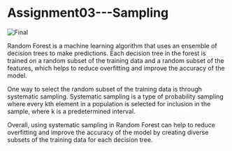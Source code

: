 # Assignment03---Sampling

![Final](https://user-images.githubusercontent.com/77457267/219992263-bc8edd68-3b29-47f7-bb3d-671fd6f97470.png)

Random Forest is a machine learning algorithm that uses an ensemble of decision trees to make predictions. Each decision tree in the forest is trained on a random subset of the training data and a random subset of the features, which helps to reduce overfitting and improve the accuracy of the model.

One way to select the random subset of the training data is through systematic sampling. Systematic sampling is a type of probability sampling where every kth element in a population is selected for inclusion in the sample, where k is a predetermined interval.

Overall, using systematic sampling in Random Forest can help to reduce overfitting and improve the accuracy of the model by creating diverse subsets of the training data for each decision tree.
